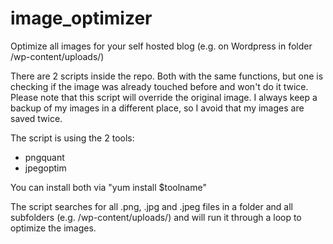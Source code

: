 # image_optimizer
Optimize all images for your self hosted blog (e.g. on Wordpress in folder /wp-content/uploads/)

There are 2 scripts inside the repo. Both with the same functions, but one is checking if the image was already touched before and won't do it twice.
Please note that this script will override the original image.
I always keep a backup of my images in a different place, so I avoid that my images are saved twice.

The script is using the 2 tools:
- pngquant
- jpegoptim

You can install both via "yum install $toolname"

The script searches for all .png, .jpg and .jpeg files in a folder and all subfolders (e.g. /wp-content/uploads/) and will run it through a loop to optimize the images.
